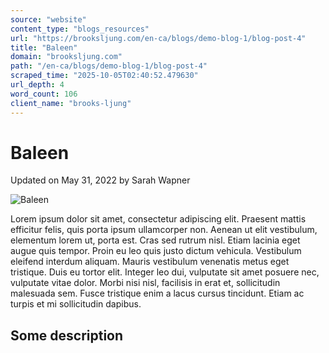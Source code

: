 ```yaml
---
source: "website"
content_type: "blogs_resources"
url: "https://brooksljung.com/en-ca/blogs/demo-blog-1/blog-post-4"
title: "Baleen"
domain: "brooksljung.com"
path: "/en-ca/blogs/demo-blog-1/blog-post-4"
scraped_time: "2025-10-05T02:40:52.479630"
url_depth: 4
word_count: 106
client_name: "brooks-ljung"
---
```


# Baleen

Updated on  May 31, 2022 by  Sarah Wapner

![Baleen](//brooksljung.com/cdn/shop/articles/Screenshot_2022-05-31_133648.jpg?v=1654029430&width=2200)

Lorem ipsum dolor sit amet, consectetur adipiscing elit. Praesent mattis efficitur felis, quis porta ipsum ullamcorper non. Aenean ut elit vestibulum, elementum lorem ut, porta est. Cras sed rutrum nisl. Etiam lacinia eget augue quis tempor. Proin eu leo quis justo dictum vehicula. Vestibulum eleifend interdum aliquam. Mauris vestibulum venenatis metus eget tristique. Duis eu tortor elit. Integer leo dui, vulputate sit amet posuere nec, vulputate vitae dolor. Morbi nisi nisl, facilisis in erat et, sollicitudin malesuada sem. Fusce tristique enim a lacus cursus tincidunt. Etiam ac turpis et mi sollicitudin dapibus.

## Some description